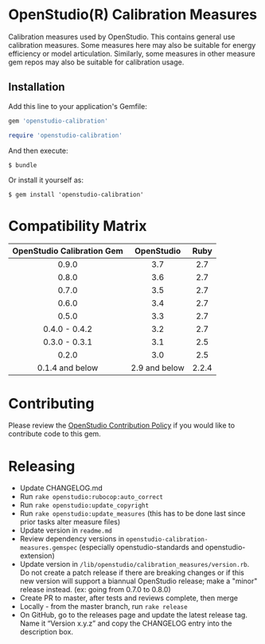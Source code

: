 # OpenStudio(R) Calibration Measures 

Calibration measures used by OpenStudio. This contains general use calibration measures. Some measures here may also be suitable for energy efficiency or model articulation. Similarly, some measures in other measure gem repos may also be suitable for calibration usage.

## Installation

Add this line to your application's Gemfile:

```ruby
gem 'openstudio-calibration'

require 'openstudio-calibration'
```

And then execute:

    $ bundle

Or install it yourself as:

    $ gem install 'openstudio-calibration'

# Compatibility Matrix

|OpenStudio Calibration Gem|OpenStudio|Ruby|
|:--------------:|:----------:|:--------:|
| 0.9.0  | 3.7      | 2.7    |
| 0.8.0  | 3.6      | 2.7    |
| 0.7.0  | 3.5      | 2.7    |
| 0.6.0  | 3.4      | 2.7    |
| 0.5.0  | 3.3      | 2.7    |
| 0.4.0 - 0.4.2  | 3.2      | 2.7    |
| 0.3.0 - 0.3.1  | 3.1      | 2.5    |
| 0.2.0   | 3.0      | 2.5    |
| 0.1.4 and below | 2.9 and below      | 2.2.4    |

# Contributing 

Please review the [OpenStudio Contribution Policy](https://openstudio.net/openstudio-contribution-policy) if you would like to contribute code to this gem.


# Releasing

* Update CHANGELOG.md
* Run `rake openstudio:rubocop:auto_correct`
* Run `rake openstudio:update_copyright`
* Run `rake openstudio:update_measures` (this has to be done last since prior tasks alter measure files)
* Update version in `readme.md`
* Review dependency versions in `openstudio-calibration-measures.gemspec` (especially openstudio-standards and openstudio-extension)
* Update version in `/lib/openstudio/calibration_measures/version.rb`. Do not create a patch release if there are breaking changes or if this new version will support a biannual OpenStudio release; make a "minor" release instead. (ex: going from 0.7.0 to 0.8.0)
* Create PR to master, after tests and reviews complete, then merge
* Locally - from the master branch, run `rake release`
* On GitHub, go to the releases page and update the latest release tag. Name it “Version x.y.z” and copy the CHANGELOG entry into the description box.

